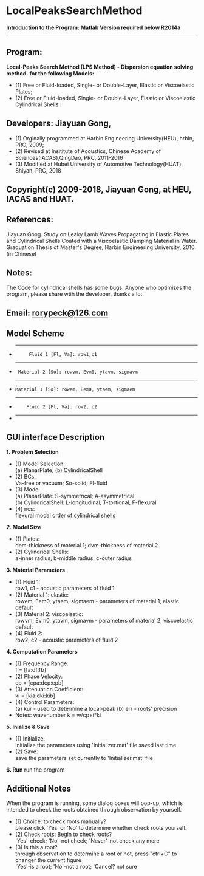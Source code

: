 # LocalPeaksSearchMethod
  **Introduction to the Program: Matlab Version required below R2014a**
**********************************************************************************
## Program: 
   **Local-Peaks Search Method (LPS Method) - Dispersion equation solving method.**
   **for the following Models:**
* (1) Free or Fluid-loaded, Single- or Double-Layer, Elastic or Viscoelastic Plates;
* (2) Free or Fluid-loaded, Single- or Double-Layer, Elastic or Viscoelastic Cylindrical Shells.

## Developers: Jiayuan Gong,
* (1) Orginally programmed at Harbin Engineering University(HEU), hrbin, PRC, 2009;
* (2) Revised at Insititute of Acoustics, Chinese Academy of Sciences(IACAS),QingDao, PRC, 2011-2016
* (3) Modified at Hubei University of Automotive Technology(HUAT), Shiyan, PRC, 2018

## Copyright(c) 2009-2018, Jiayuan Gong, at HEU, IACAS and HUAT.

## References: 
Jiayuan Gong. Study on Leaky Lamb Waves Propagating in Elastic Plates
and Cylindrical Shells Coated with a Viscoelastic Damping Material in Water. 
Graduation Thesis of Master's Degree, Harbin Engineering University, 2010. (in Chinese)

## Notes:  
The Code for cylindrical shells has some bugs. Anyone who optimizes
the program, please share wtih the developer, thanks a lot.

## Email: rorypeck@126.com

 ## Model Scheme
* -----------------------------------------------------------------
           Fluid 1 [Fl, Va]: row1,c1
* -----------------------------------------------------------------
       Material 2 [So]: rowvm, Evm0, ytavm, sigmavm      
*  ----------------------------------------------------------------
       Material 1 [So]: rowem, Eem0, ytaem, sigmaem
*  ----------------------------------------------------------------
           Fluid 2 [Fl, Va]: row2, c2
* -----------------------------------------------------------------

## GUI interface Description
**1. Problem Selection**
* (1) Model Selection:     
    (a) PlanarPlate; (b) CylindricalShell
* (2) BCs:    
    Va-free or vacuum; So-solid; Fl-fluid
* (3) Mode:    
    (a) PlanarPlate: S-symmetrical; A-asymmetrical    
    (b) CylindricalShell: L-longitudinal; T-tortional; F-flexural
* (4) ncs:    
    flexural modal order of cylindrical shells
	
**2. Model Size**
* (1) Plates:    
    dem-thickness of material 1;    dvm-thickness of material 2
* (2) Cylindrical Shells:    
    a-inner radius;    b-middle radius;    c-outer radius

**3. Material Parameters**
* (1) Fluid 1:    
    row1, c1 - acoustic parameters of fluid 1
* (2) Material 1: elastic:    
    rowem, Eem0, ytaem, sigmaem - parameters of material 1, elastic default
* (3) Material 2: viscoelastic:    
    rowvm, Evm0, ytavm, sigmavm - parameters of material 2, viscoelastic default
* (4) Fluid 2:    
    row2, c2 - acoustic parameters of fluid 2

**4. Computation Parameters**
* (1)  Frequency Range:     
     f = [fa:df:fb]
* (2)  Phase Velocity:    
     cp = [cpa:dcp:cpb]
* (3)  Attenuation Coefficient:    
     ki = [kia:dki:kib]
* (4)  Control Parameters:    
    (a) kur - used to determine a local-peak
    (b) err - roots' precision
* Notes: wavenumber k = w/cp+i*ki

**5. Inialize & Save**
* (1) Initialize:    
     initialize the parameters using 'Initializer.mat' file saved last time
* (2) Save:    
     save the parameters set currently to 'Initializer.mat' file
	 
**6. Run**
  run the program
  

## Additional Notes
  When the program is running, some dialog boxes will pop-up, which is intended to 
  check the roots obtained through observation by yourself. 
* (1) Choice: to check roots manually?    
      please click 'Yes' or 'No' to determine whether check roots yourself.
* (2) Check roots: Begin to check roots?     
      'Yes'-check; 'No'-not check; 'Never'-not check any more
* (3) Is this a root?     
     through observation to determine a root or not, press "ctrl+C" to changer the current figure    
          'Yes'-is a root; 'No'-not a root; 'Cancel? not sure

